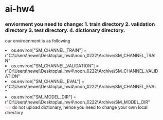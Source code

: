# ai-hw4
### enviorment you need to change: 1. train directory 2. validation directory 3. test directory. 4. dictionary directory. 
our enviroenment is as following 
<li> os.environ["SM_CHANNEL_TRAIN"] =  r"C:\Users\hewei\Desktop\ai_hw4\noon_0222\Archive\SM_CHANNEL_TRAIN" </li>
<li> os.environ["SM_CHANNEL_VALIDATION"] = r"C:\Users\hewei\Desktop\ai_hw4\noon_0222\Archive\SM_CHANNEL_VALIDATION"</li>
<li> os.environ["SM_CHANNEL_EVAL"] = r"C:\Users\hewei\Desktop\ai_hw4\noon_0222\Archive\SM_CHANNEL_EVAL"</li>
<li> os.environ["SM_MODEL_DIR"] = r"C:\Users\hewei\Desktop\ai_hw4\noon_0222\Archive\SM_MODEL_DIR"</li>
<span style="color:pink"> we </span>  do not upload dictionary, hence you need to change your own local directory 

